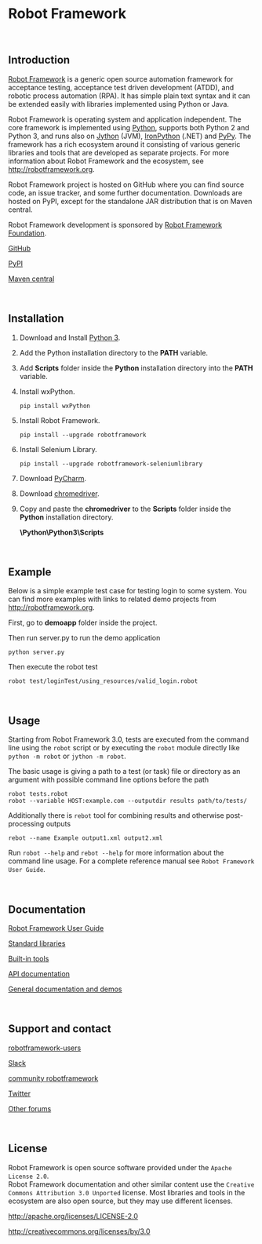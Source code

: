 # Robot Framework

<br>

## Introduction

[Robot Framework](http://robotframework.org) is a generic open source
automation framework for acceptance testing, acceptance test driven
development (ATDD), and robotic process automation (RPA). It has simple plain
text syntax and it can be extended easily with libraries implemented using
Python or Java.

Robot Framework is operating system and application independent. The core
framework is implemented using [Python](http://python.org), supports both
Python 2 and Python 3, and runs also on [Jython](http://jython.org) (JVM),
[IronPython](http://ironpython.net) (.NET) and [PyPy](http://pypy.org).
The framework has a rich ecosystem around it consisting of various generic
libraries and tools that are developed as separate projects. For more
information about Robot Framework and the ecosystem, see
http://robotframework.org.

Robot Framework project is hosted on GitHub where you can find source code,
an issue tracker, and some further documentation. Downloads are hosted on PyPI, except
for the standalone JAR distribution that is on Maven central.

Robot Framework development is sponsored by [Robot Framework Foundation](http://robotframework.org/foundation).

[GitHub](https://github.com/robotframework/robotframework)

[PyPI](https://pypi.python.org/pypi/robotframework)

[Maven central](http://search.maven.org/#search%7Cga%7C1%7Ca%3Arobotframework)

<br>

## Installation

1. Download and Install [Python 3](https://www.python.org/ftp/python/3.10.0/python-3.10.0.exe "Python 3").
2. Add the Python installation directory to the **PATH** variable.
3. Add **Scripts** folder inside the **Python** installation directory into the **PATH** variable.
4. Install wxPython.

   `pip install wxPython`
    
5. Install Robot Framework.

    `pip install --upgrade robotframework`
    
6. Install Selenium Library.

    `pip install --upgrade robotframework-seleniumlibrary`
    
7. Download [PyCharm](https://www.jetbrains.com/pycharm/download/download-thanks.html?platform=windows&code=PCC "PyCharm").
8. Download [chromedriver](https://sites.google.com/a/chromium.org/chromedriver/downloads "chromedriver").
9. Copy and paste the **chromedriver** to the **Scripts** folder inside the **Python** installation directory.

   **\Python\Python3\Scripts**

<br>

## Example

Below is a simple example test case for testing login to some system.
You can find more examples with links to related demo projects from
http://robotframework.org.

First, go to **demoapp** folder inside the project.

Then run server.py to run the demo application

    python server.py

Then execute the robot test

    robot test/loginTest/using_resources/valid_login.robot

<br>

## Usage

Starting from Robot Framework 3.0, tests are executed from the command line
using the ``robot`` script or by executing the ``robot`` module directly
like ``python -m robot`` or ``jython -m robot``.

The basic usage is giving a path to a test (or task) file or directory as an
argument with possible command line options before the path

    robot tests.robot
    robot --variable HOST:example.com --outputdir results path/to/tests/

Additionally there is ``rebot`` tool for combining results and otherwise
post-processing outputs

    rebot --name Example output1.xml output2.xml

Run ``robot --help`` and ``rebot --help`` for more information about the command
line usage. For a complete reference manual see `Robot Framework User Guide`.

<br>

## Documentation

[Robot Framework User Guide](http://robotframework.org/robotframework/#user-guide) 

[Standard libraries](http://robotframework.org/robotframework/#standard-libraries) 

[Built-in tools](http://robotframework.org/robotframework/#built-in-tools) 

[API documentation](http://robot-framework.readthedocs.org) 

[General documentation and demos](http://robotframework.org/#documentation)

<br>

## Support and contact

[robotframework-users](https://groups.google.com/group/robotframework-users/)

[Slack](https://robotframework-slack-invite.herokuapp.com) 

[community robotframework](http://webchat.freenode.net/?channels=robotframework&prompt=1)

[Twitter](https://twitter.com/robotframework) 

[Other forums](http://robotframework.org/#support)

<br>

## License

Robot Framework is open source software provided under the `Apache License 2.0`.  
Robot Framework documentation and other similar content use the `Creative Commons Attribution 3.0 Unported` license. 
Most libraries and tools in the ecosystem are also open source, but they may use different licenses.

http://apache.org/licenses/LICENSE-2.0  

http://creativecommons.org/licenses/by/3.0
